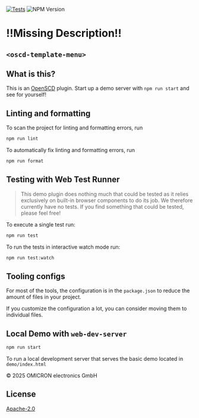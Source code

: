 [![Tests](https://github.com/OMICRONEnergyOSS/oscd-template-menu/actions/workflows/test.yml/badge.svg)](https://github.com/OMICRONEnergyOSS/oscd-template-menu/actions/workflows/test.yml) ![NPM Version](https://img.shields.io/npm/v/@omicronenergy/oscd-template-menu)

# !!Missing Description!!

## `<oscd-template-menu>`

## What is this?

This is an [OpenSCD](https://openscd.org) plugin. Start up a demo server with `npm run start` and see for yourself!

## Linting and formatting

To scan the project for linting and formatting errors, run

```bash
npm run lint
```

To automatically fix linting and formatting errors, run

```bash
npm run format
```

## Testing with Web Test Runner

> This demo plugin does nothing much that could be tested as it relies exclusively on built-in browser components to do its job. We therefore currently have no tests. If you find something that could be tested, please feel free!

To execute a single test run:

```bash
npm run test
```

To run the tests in interactive watch mode run:

```bash
npm run test:watch
```

## Tooling configs

For most of the tools, the configuration is in the `package.json` to reduce the amount of files in your project.

If you customize the configuration a lot, you can consider moving them to individual files.

## Local Demo with `web-dev-server`

```bash
npm run start
```

To run a local development server that serves the basic demo located in `demo/index.html`

&copy; 2025 OMICRON electronics GmbH

## License

[Apache-2.0](LICENSE)
